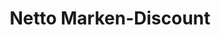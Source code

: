 ---
title: "Netto Marken-Discount"
url: /hamm/netto-marken-discount-caldenhofer-weg/
shop: Supermarkt
---